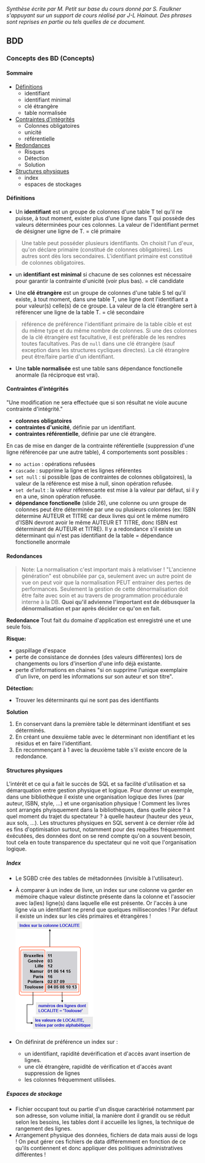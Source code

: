 *Synthèse écrite par M. Petit sur base du cours donné par S. Faulkner s'appuyant sur un support de cours réalisé par J-L Hainaut.
Des phrases sont reprises en partie ou tels quelles de ce document.*

## BDD

### Concepts des BD (Concepts)

#### Sommaire

* [Définitions](#def)
  * identifiant
  * identifiant minimal
  * clé étrangère
  * table normalisée
* [Contraintes d'intégrités](#intégrité)
  * Colonnes obligatoires
  * unicité
  * référentielle
* [Redondances](#redondance)
  * Risques
  * Détection
  * Solution
* [Structures physiques](#structPhy)
  * index
  * espaces de stockages

<a id="def"></a>
#### Définitions

* Un **identifiant** est un groupe de colonnes d'une table T tel qu'il ne puisse, à tout moment, exister plus d'une ligne dans T qui possède des valeurs déterminées pour ces colonnes.  La valeur de l'identifiant permet de désigner une ligne de T.
= clé primaire
> Une table peut posséder plusieurs identifiants. On choisit l'un d'eux, qu'on déclare primaire (constitué de colonnes obligatoires). Les autres sont dès lors secondaires.
L'identifiant primaire est constitué de colonnes obligatoires.

* un **identifiant est minimal** si chacune de ses colonnes est nécessaire pour garantir la contrainte d'unicité (voir plus bas). = clé candidate


* Une **clé étrangère** est un groupe de colonnes d'une table S tel qu'il existe, à tout moment, dans une table T, une ligne dont l'identifiant a pour valeur(s) celle(s) de ce groupe.  La valeur de la clé étrangère sert à référencer une ligne de la table T. = clé secondaire

> référence de préférence l'identifiant primaire de la table cible et est du même type et du même nombre de colonnes.
Si une des colonnes de la clé étrangère est facultative, il est préférable de les rendres toutes facultatives.
Pas de `null` dans une clé étrangère (sauf exception dans les structures cycliques directes).
La clé étrangère peut être/faire partie d'un identifiant.

* Une **table normalisée** est une table sans dépendance fonctionelle anormale (la réciproque est vrai).

<a id="intégrité"></a>
#### Contraintes d'intégrités

"Une modification ne sera effectuée que si son résultat ne viole aucune contrainte d'intégrité."

* **colonnes obligatoires**
* **contraintes d'unicité**, définie par un identifiant.
* **contraintes référentielle**, définie par une clé étrangère.

En cas de mise en danger de la contrainte référentielle (suppression d'une ligne référencée par une autre table), 
4 comportements sont possibles : 
  * `no action` : opérations refusées
  * `cascade` : supprime la ligne et les lignes référentes
  * `set null` : si possible (pas de contraintes de colonnes obligatoires), la valeur de la référence est mise à null, sinon opération refusée.
  * `set default` : la valeur référencante est mise à la valeur par défaut, si il y en a une, sinon opération refusée.
* **dépendance fonctionelle** (slide 26), une colonne ou unn groupe de colonnes peut être déterminée par une ou plusieurs colonnes (ex: ISBN détermine AUTEUR et TITRE car deux livres qui ont le même numéro d'ISBN devront avoir le même AUTEUR ET TITRE, donc ISBN est déterminant de AUTEUR et TITRE). Il y a redondance s'il existe un déterminant qui n'est pas identifiant de la table = dépendance fonctionelle anormale

<a id="redondance"></a>
#### Redondances
  
> Note: La normalisation c'est important mais à relativiser ! "L'ancienne génération" est obnubilée par ça, seulement avec un autre point de vue on peut voir que la normalisation PEUT entrainer des pertes de performances. Seulement la gestion de cette dénormalisation doit être faite avec soin et au travers de programmation procédurale interne à la DB. **Quoi qu'il advienne l'important est de débusquer la dénormalisation et par après décider ce qu'on en fait.**
  
**Redondance** 
Tout fait du domaine d'application est enregistré une et une seule fois. 

**Risque:**
* gaspillage d'espace
* perte de consistance de données (des valeurs différentes) lors de changements ou lors d'insertion d'une info déjà existante.
* perte d'informations en chaines "si on supprime l'unique exemplaire d'un livre, on perd les informations sur son auteur et son titre".

**Détection:**

* Trouver les déterminants qui ne sont pas des identifiants

**Solution**

1. En conservant dans la première table le déterminant identifiant et ses déterminés.
2. En créant une dexuième table avec le déterminant non identifiant et les résidus et en faire l'identifiant.
3. En recommençant à 1 avec la deuxième table s'il existe encore de la redondance.


<a id="structPhy"></a>
#### Structures physiques

L'intérêt et ce qui a fait le succès de SQL et sa facilité d'utilisation et sa démarquation entre gestion physique et logique. Pour donner un exemple, dans une bibliothèque il existe une organisation logique des livres (par auteur, ISBN, style, ...) et une organisation physique ! Comment les livres sont arrangés phyisquement dans la bibliothèques, dans quelle pièce ? à quel moment du trajet du spectateur ? à quelle hauteur (hauteur des yeux, aux sols, ...). Les structures physiques en SQL servent à ce dernier rôle àd es fins d'optimisation surtout, notamment pour des requêtes fréquemment éxécutées, des données dont on se rend compte qu'on a souvent besoin, tout cela en toute transparence du spectateur qui ne voit que l'organisation logique.


##### Index
* Le SGBD crée des tables de métadonnées (invisible à l'utilisateur).
* À comparer à un index de livre, un index sur une colonne va garder en mémoire chaque valeur distincte présente dans la colonne et l'associer avec la(les) ligne(s) dans laquelle elle est présente. Or l'accès à une ligne via un identifiant ne prend que quelques millisecondes ! Par défaut il existe un index sur les clés primaires et étrangères ! 
![index](./IMG/index.PNG)

* On définirat de préférence un index sur : 
  * un identifiant, rapidité devérification et d'accès avant insertion de lignes.
  * une clé étrangère, rapidité de vérification et d'accès avant suppression de lignes
  * les colonnes fréquemment utilisées.

##### Espaces de stockage

* Fichier occupant tout ou partie d'un disque caractérisé notamment par son adresse, son volume initial, la manière dont il grandit ou se réduit selon les besoins, les tables dont il accueille les lignes, la technique de rangement des lignes.
* Arrangement physique des données, fichiers de data mais aussi de logs ! On peut gérer ces fichiers de data différemment en fonction de ce qu'ils contiennent et donc appliquer des politiques administratives différentes !
